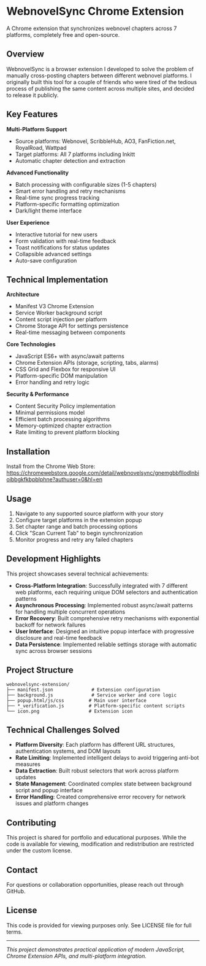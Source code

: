 # WebnovelSync Chrome Extension

A Chrome extension that synchronizes webnovel chapters across 7 platforms, completely free and open-source.

## Overview

WebnovelSync is a browser extension I developed to solve the problem of manually cross-posting chapters between different webnovel platforms. I originally built this tool for a couple of friends who were tired of the tedious process of publishing the same content across multiple sites, and decided to release it publicly.

## Key Features

**Multi-Platform Support**
- Source platforms: Webnovel, ScribbleHub, AO3, FanFiction.net, RoyalRoad, Wattpad
- Target platforms: All 7 platforms including Inkitt
- Automatic chapter detection and extraction

**Advanced Functionality** 
- Batch processing with configurable sizes (1-5 chapters)
- Smart error handling and retry mechanisms
- Real-time sync progress tracking
- Platform-specific formatting optimization
- Dark/light theme interface

**User Experience**
- Interactive tutorial for new users
- Form validation with real-time feedback
- Toast notifications for status updates
- Collapsible advanced settings
- Auto-save configuration

## Technical Implementation

**Architecture**
- Manifest V3 Chrome Extension
- Service Worker background script
- Content script injection per platform
- Chrome Storage API for settings persistence
- Real-time messaging between components

**Core Technologies**
- JavaScript ES6+ with async/await patterns
- Chrome Extension APIs (storage, scripting, tabs, alarms)
- CSS Grid and Flexbox for responsive UI
- Platform-specific DOM manipulation
- Error handling and retry logic

**Security & Performance**
- Content Security Policy implementation
- Minimal permissions model
- Efficient batch processing algorithms
- Memory-optimized chapter extraction
- Rate limiting to prevent platform blocking

## Installation

Install from the Chrome Web Store: https://chromewebstore.google.com/detail/webnovelsync/gnemgbbfllodlnbioibbgkfkbpblphne?authuser=0&hl=en

## Usage

1. Navigate to any supported source platform with your story
2. Configure target platforms in the extension popup
3. Set chapter range and batch processing options
4. Click "Scan Current Tab" to begin synchronization
5. Monitor progress and retry any failed chapters

## Development Highlights

This project showcases several technical achievements:

- **Cross-Platform Integration**: Successfully integrated with 7 different web platforms, each requiring unique DOM selectors and authentication patterns
- **Asynchronous Processing**: Implemented robust async/await patterns for handling multiple concurrent operations
- **Error Recovery**: Built comprehensive retry mechanisms with exponential backoff for network failures
- **User Interface**: Designed an intuitive popup interface with progressive disclosure and real-time feedback
- **Data Persistence**: Implemented reliable settings storage with automatic sync across browser sessions

## Project Structure

```
webnovelsync-extension/
├── manifest.json              # Extension configuration
├── background.js              # Service worker and core logic
├── popup.html/js/css         # Main user interface
├── *_verification.js         # Platform-specific content scripts
└── icon.png                  # Extension icon
```

## Technical Challenges Solved

- **Platform Diversity**: Each platform has different URL structures, authentication systems, and DOM layouts
- **Rate Limiting**: Implemented intelligent delays to avoid triggering anti-bot measures
- **Data Extraction**: Built robust selectors that work across platform updates
- **State Management**: Coordinated complex state between background script and popup interface
- **Error Handling**: Created comprehensive error recovery for network issues and platform changes

## Contributing

This project is shared for portfolio and educational purposes. While the code is available for viewing, modification and redistribution are restricted under the custom license.

## Contact

For questions or collaboration opportunities, please reach out through GitHub.

## License

This code is provided for viewing purposes only. See LICENSE file for full terms.

---

*This project demonstrates practical application of modern JavaScript, Chrome Extension APIs, and multi-platform integration.*